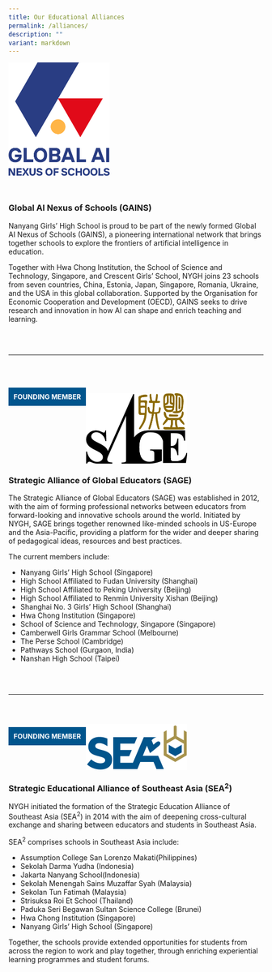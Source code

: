 ```yaml
---
title: Our Educational Alliances
permalink: /alliances/
description: ""
variant: markdown
---
```

<style type="text/css">
	a[target="_blank"]:after {content: none;}
</style>

<a target="_blank" href="https://www.ainexus.global/en"><img style="width:200px; float: left; margin:0px 0px 30px 0px;" src="/images/Gains_logo.png"></a>
<br style="clear:both">
<a style="text-decoration:none;" target="_blank" href="https://www.ainexus.global/en">
### **Global AI Nexus of Schools (GAINS)**</a>
<p>Nanyang Girls’ High School is proud to be part of the newly formed Global AI Nexus of Schools (GAINS), a pioneering international network that brings together schools to explore the frontiers of artificial intelligence in education.  </p>

<p>Together with Hwa Chong Institution, the School of Science and Technology, Singapore, and Crescent Girls’ School, NYGH joins 23 schools from seven countries, China, Estonia, Japan, Singapore, Romania, Ukraine, and the USA in this global collaboration. Supported by the Organisation for Economic Cooperation and Development (OECD), GAINS seeks to drive research and innovation in how AI can shape and enrich teaching and learning.</p>

<br><br>
* * *
<div style="float: left; font-size:10pt; font-weight:bold; color:#fff; background-color:#00558d !important; padding:10px; margin: 50px 0px 0px 0px ;">FOUNDING MEMBER</div>

<br><br><br>
<img style="width:200px; float: left; margin: 10px 50px 0px 0px;" src="/images/sage-logo.png">
<br style="clear:both">

### **Strategic Alliance of Global Educators (SAGE)**

The Strategic Alliance of Global Educators (SAGE) was established in 2012, with the aim of forming professional networks between educators from forward-looking and innovative schools around the world. Initiated by NYGH, SAGE brings together renowned like-minded schools in US-Europe and the Asia-Pacific, providing a platform for the wider and deeper sharing of pedagogical ideas, resources and best practices. 

The current members include:<br>
* Nanyang Girls’ High School (Singapore)<br>
* High School Affiliated to Fudan University (Shanghai)<br>
* High School Affiliated to Peking University (Beijing)<br>
* High School Affiliated to Renmin University Xishan (Beijing)<br>
* Shanghai No. 3 Girls’ High School (Shanghai)<br>
* Hwa Chong Institution (Singapore)<br>
* School of Science and Technology, Singapore (Singapore)<br>
* Camberwell Girls Grammar School (Melbourne)<br>
* The Perse School (Cambridge)<br>
* Pathways School (Gurgaon, India)<br>
* Nanshan High School (Taipei)

<br><br>

* * *
<div style="float: left; font-size:10pt; font-weight:bold; color:#fff; background-color:#00558d !important; padding:10px; margin: 50px 0px 0px 0px ;">FOUNDING MEMBER</div>

<br><br>
<img style="width:200px; float: left; margin: 10px 50px 0px 0px;" src="/images/sea2_iconlogo-c.png">
<br style="clear:both">

### **Strategic Educational Alliance of Southeast Asia (SEA<sup>2</sup>)**

NYGH initiated the formation of the Strategic Education Alliance of Southeast Asia (SEA<sup>2</sup>) in 2014 with the aim of deepening cross-cultural exchange and sharing between educators and students in Southeast Asia.

SEA<sup>2</sup> comprises schools in Southeast Asia include: 
* Assumption College San Lorenzo Makati(Philippines)<br> 
* Sekolah Darma Yudha (Indonesia)<br> 
* Jakarta Nanyang School(Indonesia)<br>
* Sekolah Menengah Sains Muzaffar Syah (Malaysia)<br> 
* Sekolan Tun Fatimah (Malaysia)<br>
* Strisuksa Roi Et School (Thailand)<br>
* Paduka Seri Begawan Sultan Science College (Brunei)
* Hwa Chong Institution (Singapore)<br>
* Nanyang Girls’ High School (Singapore)<br>

Together, the schools provide extended opportunities for students from across the region to work and play together, through enriching experiential learning programmes and student forums.